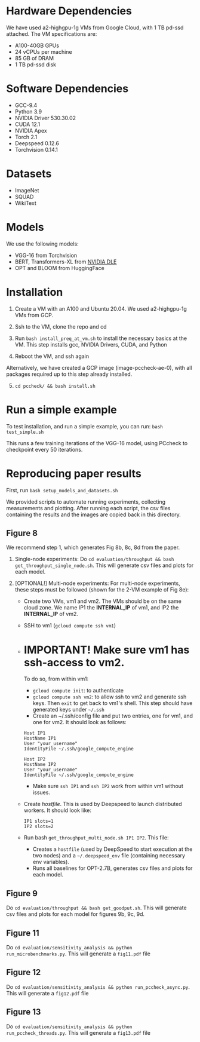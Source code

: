 # Hardware Dependencies

We have used a2-highgpu-1g VMs from Google Cloud, with 1 TB pd-ssd attached.
The VM specifications are:

* A100-40GB GPUs
* 24 vCPUs per machine
* 85 GB of DRAM
* 1 TB pd-ssd disk

# Software Dependencies

* GCC-9.4
* Python 3.9
* NVIDIA Driver 530.30.02
* CUDA 12.1
* NVIDIA Apex
* Torch 2.1
* Deepspeed 0.12.6
* Torchvision 0.14.1

# Datasets

* ImageNet
* SQUAD
* WikiText

# Models

We use the following models:

* VGG-16 from Torchvision
* BERT, Transformers-XL from [NVIDIA DLE](https://github.com/NVIDIA/DeepLearningExamples/tree/master)
* OPT and BLOOM from HuggingFace

# Installation

1. Create a VM with an A100 and Ubuntu 20.04. We used a2-highgpu-1g VMs from GCP.

2. Ssh to the VM, clone the repo and cd

3. Run `bash install_preq_at_vm.sh` to install the necessary basics at the VM. This step installs gcc, NVIDIA Drivers, CUDA, and Python

4. Reboot the VM, and ssh again

Alternatively, we have created a GCP image (image-pccheck-ae-0), with all packages required up to this step already installed.

5. `cd pccheck/ && bash install.sh`

# Run a simple example

To test installation, and run a simple example, you can run:  `bash test_simple.sh`

This runs a few training iterations of the VGG-16 model, using PCcheck to checkpoint every 50 iterations.

# Reproducing paper results

First, run `bash setup_models_and_datasets.sh`

We provided scripts to automate running experiments, collecting measurements and plotting.
After running each script, the csv files containing the results and the images are copied back in this directory.

## Figure 8
We recommend step 1, which generates Fig 8b, 8c, 8d from the paper.

1. Single-node experiments: Do `cd evaluation/throughput && bash get_throughput_single_node.sh`. This will generate csv files and plots for each model.

2. [OPTIONAL!] Multi-node experiments: For multi-node experiments, these steps must be followed (shown for the 2-VM example of Fig 8e):
    * Create two VMs, vm1 and vm2. The VMs should be on the same cloud zone. We name IP1 the **INTERNAL_IP** of vm1, and IP2 the **INTERNAL_IP** of vm2.
    * SSH to vm1 (`gcloud compute ssh vm1`)
    * # IMPORTANT! Make sure vm1 has ssh-access to vm2.
      To do so, from within vm1:
        * `gcloud compute init`: to authenticate
        * `gcloud compute ssh vm2`: to allow ssh to vm2 and generate ssh keys. Then `exit` to get back to vm1's shell. This step should have generated keys under `~/.ssh`
        * Create an ~/.ssh/config file and put two entries, one for vm1, and one for vm2. It should look as follows:

        ```
        Host IP1
        HostName IP1
        User "your_username"
        IdentityFile ~/.ssh/google_compute_engine

        Host IP2
        HostName IP2
        User "your_username"
        IdentityFile ~/.ssh/google_compute_engine

        ```
        * Make sure `ssh IP1` and `ssh IP2` work from within vm1 without issues.
    * Create *hostfile*. This is used by Deepspeed to launch distributed workers. It should look like:
        ```
        IP1 slots=1
        IP2 slots=2
        ```
    * Run bash `get_throughput_multi_node.sh IP1 IP2`. This file:
        * Creates a `hostfile` (used by DeepSpeed to start execution at the two nodes) and a `~/.deepspeed_env` file (containing necessary env variables).
        * Runs all baselines for OPT-2.7B, generates csv files and plots for each model.


## Figure 9

Do `cd evaluation/throughput && bash get_goodput.sh`. This will generate csv files and plots for each model for figures 9b, 9c, 9d.

## Figure 11

Do `cd evaluation/sensitivity_analysis && python run_microbenchmarks.py`. This will generate a `fig11.pdf` file

## Figure 12

Do `cd evaluation/sensitivity_analysis && python run_pccheck_async.py`. This will generate a `fig12.pdf` file

## Figure 13

Do `cd evaluation/sensitivity_analysis && python run_pccheck_threads.py`. This will generate a `fig13.pdf` file
